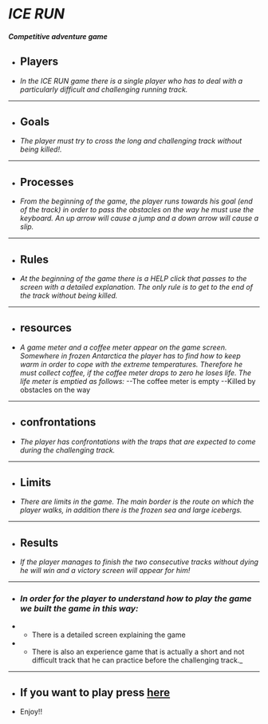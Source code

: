 # _ICE RUN_
##### Competitive adventure game

- ## Players
- _In the ICE RUN game there is a single player who has to deal with a particularly difficult and challenging running track._
---
- ## Goals
- _The player must try to cross the long and challenging track without being killed!._
---
- ## Processes
- _From the beginning of the game, the player runs towards his goal (end of the track) in order to pass the obstacles on the way he must use the keyboard.
An up arrow will cause a jump and a down arrow will cause a slip._
---
- ## Rules
- _At the beginning of the game there is a HELP click that passes to the screen with a detailed explanation.
The only rule is to get to the end of the track without being killed._
---
- ## resources
- _A game meter and a coffee meter appear on the game screen.
Somewhere in frozen Antarctica the player has to find how to keep warm in order to cope with the extreme temperatures.
Therefore he must collect coffee, if the coffee meter drops to zero he loses life.
The life meter is emptied as follows:_
--The coffee meter is empty
--Killed by obstacles on the way
---
- ## confrontations
- _The player has confrontations with the traps that are expected to come during the challenging track._
---
- ## Limits
- _There are limits in the game.
The main border is the route on which the player walks, in addition there is the frozen sea and large icebergs._
---
- ## Results
- _If the player manages to finish the two consecutive tracks without dying he will win and a victory screen will appear for him!_
---

- ### _In order for the player to understand how to play the game we built the game in this way:_
- - There is a detailed screen explaining the game
- - There is also an experience game that is actually a short and not difficult track that he can practice before the challenging track._

---
- ## If you want to play press [here](https://s-k-games.itch.io/icerun)
- Enjoy!! 
